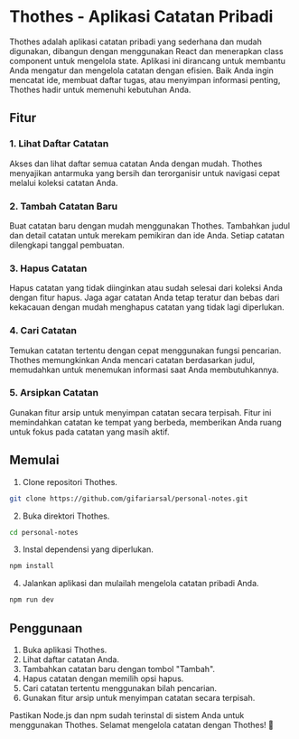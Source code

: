 # Thothes - Aplikasi Catatan Pribadi

Thothes adalah aplikasi catatan pribadi yang sederhana dan mudah digunakan, dibangun dengan menggunakan React dan menerapkan class component untuk mengelola state. Aplikasi ini dirancang untuk membantu Anda mengatur dan mengelola catatan dengan efisien. Baik Anda ingin mencatat ide, membuat daftar tugas, atau menyimpan informasi penting, Thothes hadir untuk memenuhi kebutuhan Anda.

## Fitur

### 1. Lihat Daftar Catatan

Akses dan lihat daftar semua catatan Anda dengan mudah. Thothes menyajikan antarmuka yang bersih dan terorganisir untuk navigasi cepat melalui koleksi catatan Anda.

### 2. Tambah Catatan Baru

Buat catatan baru dengan mudah menggunakan Thothes. Tambahkan judul dan detail catatan untuk merekam pemikiran dan ide Anda. Setiap catatan dilengkapi tanggal pembuatan.

### 3. Hapus Catatan

Hapus catatan yang tidak diinginkan atau sudah selesai dari koleksi Anda dengan fitur hapus. Jaga agar catatan Anda tetap teratur dan bebas dari kekacauan dengan mudah menghapus catatan yang tidak lagi diperlukan.

### 4. Cari Catatan

Temukan catatan tertentu dengan cepat menggunakan fungsi pencarian. Thothes memungkinkan Anda mencari catatan berdasarkan judul, memudahkan untuk menemukan informasi saat Anda membutuhkannya.

### 5. Arsipkan Catatan

Gunakan fitur arsip untuk menyimpan catatan secara terpisah. Fitur ini memindahkan catatan ke tempat yang berbeda, memberikan Anda ruang untuk fokus pada catatan yang masih aktif.

## Memulai

1. Clone repositori Thothes.
```bash
git clone https://github.com/gifariarsal/personal-notes.git
```
2. Buka direktori Thothes.
```bash
cd personal-notes
```
3. Instal dependensi yang diperlukan.
```bash
npm install
```
4. Jalankan aplikasi dan mulailah mengelola catatan pribadi Anda.
```bash
npm run dev
```

## Penggunaan

1. Buka aplikasi Thothes.
2. Lihat daftar catatan Anda.
3. Tambahkan catatan baru dengan tombol "Tambah".
4. Hapus catatan dengan memilih opsi hapus.
5. Cari catatan tertentu menggunakan bilah pencarian.
6. Gunakan fitur arsip untuk menyimpan catatan secara terpisah.

Pastikan Node.js dan npm sudah terinstal di sistem Anda untuk menggunakan Thothes. Selamat mengelola catatan dengan Thothes! 📝
